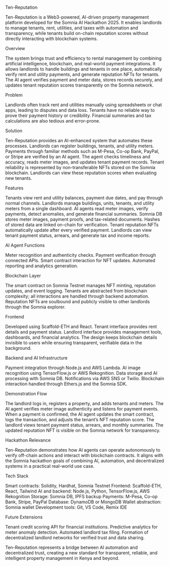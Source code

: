 Ten-Reputation

Ten-Reputation is a Web3-powered, AI-driven property management platform developed for the Somnia AI Hackathon 2025. It enables landlords to manage tenants, rent, utilities, and taxes with automation and transparency, while tenants build on-chain reputation scores without directly interacting with blockchain systems.

Overview

The system brings trust and efficiency to rental management by combining artificial intelligence, blockchain, and real-world payment integrations. It allows landlords to handle buildings and tenants in one place, automatically verify rent and utility payments, and generate reputation NFTs for tenants. The AI agent verifies payment and meter data, stores records securely, and updates tenant reputation scores transparently on the Somnia network.

Problem

Landlords often track rent and utilities manually using spreadsheets or chat apps, leading to disputes and data loss. Tenants have no reliable way to prove their payment history or credibility. Financial summaries and tax calculations are also tedious and error-prone.

Solution

Ten-Reputation provides an AI-enhanced system that automates these processes. Landlords can register buildings, tenants, and utility meters. Payments through familiar methods such as M-Pesa, Co-op Bank, PayPal, or Stripe are verified by an AI agent. The agent checks timeliness and accuracy, reads meter images, and updates tenant payment records. Tenant reliability is represented by non-transferable NFTs stored on the Somnia blockchain. Landlords can view these reputation scores when evaluating new tenants.

Features

Tenants view rent and utility balances, payment due dates, and pay through normal channels.
Landlords manage buildings, units, tenants, and utility meters from a single dashboard.
AI agents read meter images, verify payments, detect anomalies, and generate financial summaries.
Somnia DB stores meter images, payment proofs, and tax-related documents. Hashes of stored data are linked on-chain for verification.
Tenant reputation NFTs automatically update after every verified payment.
Landlords can view tenant payment status, arrears, and generate tax and income reports.

AI Agent Functions

Meter recognition and authenticity checks.
Payment verification through connected APIs.
Smart contract interaction for NFT updates.
Automated reporting and analytics generation.

Blockchain Layer

The smart contract on Somnia Testnet manages NFT minting, reputation updates, and event logging.
Tenants are abstracted from blockchain complexity; all interactions are handled through backend automation.
Reputation NFTs are soulbound and publicly visible to other landlords through the Somnia explorer.

Frontend

Developed using Scaffold-ETH and React.
Tenant interface provides rent details and payment status.
Landlord interface provides management tools, dashboards, and financial analytics.
The design keeps blockchain details invisible to users while ensuring transparent, verifiable data in the background.

Backend and AI Infrastructure

Payment integration through Node.js and AWS Lambda.
AI image recognition using TensorFlow.js or AWS Rekognition.
Data storage and AI processing with Somnia DB.
Notifications via AWS SNS or Twilio.
Blockchain interaction handled through Ethers.js and the Somnia SDK.

Demonstration Flow

The landlord logs in, registers a property, and adds tenants and meters.
The AI agent verifies meter image authenticity and listens for payment events.
When a payment is confirmed, the AI agent updates the smart contract, logs the transaction, and adjusts the tenant’s NFT reputation score.
The landlord views tenant payment status, arrears, and monthly summaries.
The updated reputation NFT is visible on the Somnia network for transparency.

Hackathon Relevance

Ten-Reputation demonstrates how AI agents can operate autonomously to verify off-chain actions and interact with blockchain contracts. It aligns with the Somnia hackathon goals of combining AI, automation, and decentralized systems in a practical real-world use case.

Tech Stack

Smart contracts: Solidity, Hardhat, Somnia Testnet
Frontend: Scaffold-ETH, React, Tailwind
AI and backend: Node.js, Python, TensorFlow.js, AWS Rekognition
Storage: Somnia DB, IPFS backup
Payments: M-Pesa, Co-op Bank, Stripe, PayPal
Database: DynamoDB or MongoDB
Wallet abstraction: Somnia wallet
Development tools: Git, VS Code, Remix IDE

Future Extensions

Tenant credit scoring API for financial institutions.
Predictive analytics for meter anomaly detection.
Automated landlord tax filing.
Formation of decentralized landlord networks for verified trust and data sharing.

Ten-Reputation represents a bridge between AI automation and decentralized trust, creating a new standard for transparent, reliable, and intelligent property management in Kenya and beyond.
